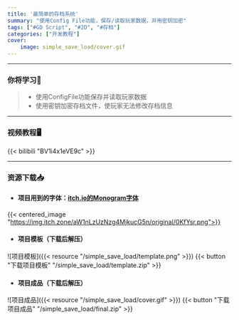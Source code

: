 ```yaml
---
title: '最简单的存档系统'
summary: "使用Config File功能，保存/读取玩家数据，并用密钥加密"
tags: ["#GD Script", "#2D", "#存档"]
categories: ["开发教程"]
cover:
    image: simple_save_load/cover.gif
---
```


---
### 你将学习📖
>- 使用ConfigFile功能保存并读取玩家数据
>- 使用密钥加密存档文件，使玩家无法修改存档信息

---

### 视频教程🖥️
{{< bilibili "BV1i4x1eVE9c" >}}

---

### 资源下载📥
- #### 项目用到的字体：[**itch.io的Monogram字体**](https://datagoblin.itch.io/monogram)
{{< centered_image "https://img.itch.zone/aW1nLzUzNzg4MjkucG5n/original/0KfYsr.png">}}

- #### 项目模板（下载后解压）
![项目模板]({{< resource "/simple_save_load/template.png" >}})
{{< button "下载项目模板" "/simple_save_load/template.zip" >}}

- #### 项目成品（下载后解压）
![项目成品]({{< resource "/simple_save_load/cover.gif" >}})
{{< button "下载项目成品" "/simple_save_load/final.zip" >}}

